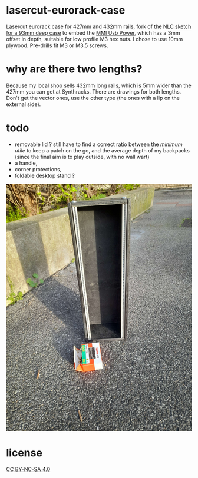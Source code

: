 # lasercut-eurorack-case
Lasercut eurorack case for 427mm and 432mm rails, fork of the [NLC sketch for a 93mm deep case](https://www.thingiverse.com/thing:1205913/files) to embed the [MMI Usb Power](https://pushermanproductions.com/product/mmi-modular-usb-power-supply/), which has a 3mm offset in depth, suitable for low profile M3 hex nuts. I chose to use 10mm plywood. Pre-drills fit M3 or M3.5 screws.
# why are there two lengths?
Because my local shop sells 432mm long rails, which is 5mm wider than the 427mm you can get at Synthracks. There are drawings for both lengths. Don't get the vector ones, use the other type (the ones with a lip on the external side). 
# todo
- removable lid ? still have to find a correct ratio between the _minimum utile_ to keep a patch on the go, and the average depth of my backpacks (since the final aim is to play outside, with no wall wart)
- a handle,
- corner protections,
- foldable desktop stand ?


![the 432mm case, painted and sanded](https://raw.githubusercontent.com/pierstu/lasercut-eurorack-case/main/1711040269057.jpg "the 432mm case, painted") 

# license
[CC BY-NC-SA 4.0](https://creativecommons.org/licenses/by-nc-sa/4.0/)

